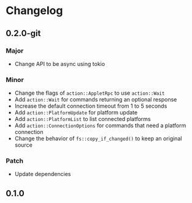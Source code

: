 # Changelog

## 0.2.0-git

### Major

- Change API to be async using tokio

### Minor

- Change the flags of `action::AppletRpc` to use `action::Wait`
- Add `action::Wait` for commands returning an optional response
- Increase the default connection timeout from 1 to 5 seconds
- Add `action::PlatformUpdate` for platform update
- Add `action::PlatformList` to list connected platforms
- Add `action::ConnectionOptions` for commands that need a platform connection
- Change the behavior of `fs::copy_if_changed()` to keep an original source

### Patch

- Update dependencies

## 0.1.0

<!-- Increment to skip CHANGELOG.md test: 5 -->
